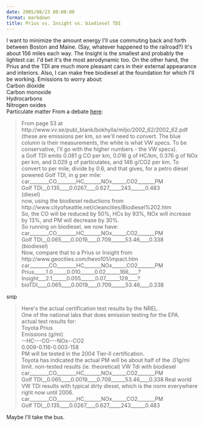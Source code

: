 ```yaml
---
date: 2005/08/23 00:00:00
format: markdown
title: Prius vs. Insight vs. biodiesel TDI
---
```

I want to minimize the amount energy I'll use commuting back and forth between Boston and Maine. (Say, whatever happened to the railroad?) It's about 156 miles each way.
The Insight is the smallest and probably the lightest car. I'd bet it's the most aerodynamic too. On the other hand, the Prius and the TDI are much more pleasant cars in their external appearance and interiors. Also, I can make free biodiesel at the foundation for which I'll be working.
Emissions to worry about:<br />
Carbon dioxide<br />
Carbon monoxide<br />
Hydrocarbons<br />
Nitrogen oxides<br />
Particulate matter
From a debate <a href="http://forums.biodieselnow.com/topic.asp?TOPIC_ID=463">here</a>:
<blockquote>
From page 53 at<br />
http://www.vv.se/publ_blank/bokhylla/miljo/2002_62/2002_62.pdf<br />
(these are emissions per km, so we'll need to convert. The blue column is their measurements, the white is what VW specs. To be conservative, I'll go with the higher numbers - the VW specs).<br />
a Golf TDI emits 0.081 g CO per km, 0.016 g of HC/km, 0.376 g of NOx per km, and 0.029 g of particulates, and 146 g/CO2 per km. To convert to per mile, divide by 0.6, and that gives, for a petro diesel powered Golf TDI, in g per mile:<br />
car________CO________HC_______NOx______CO2_______PM<br />
Golf TDI__0.135____0.0267____0.627_____243______0.483<br />
(diesel)<br />
now, using the biodiesel reductions from<br />
http://www.cityofseattle.net/cleancities/Biodiesel%202.htm<br />
So, the CO will be reduced by 50%, HCs by 93%, NOx will increase by 13%, and PM will decrease by 30%.<br />
So running on biodiesel, we now have:<br />
car________CO________HC_______NOx______CO2_______PM<br />
Golf TDI__0.065____0.0019____0.709______53.46____0.338<br />
(biodiesel)<br />
Now, compare that to a Prius or Insight from http://www.geocities.com/hevo101/impact.htm<br />
car________CO________HC_______NOx______CO2_______PM<br />
Prius_____1.0______0.010______0.02______166____?<br />
Insight___2.1______0.055______0.07______129____?<br />
bioTDI____0.065____0.0019____0.709______53.46____0.338</blockquote>
snip
<blockquote>
Here's the actual certification test results by the NREL.<br />
One of the national labs that does emission testing for the EPA.<br />
actual test results for:<br />
Toyota Prius<br />
Emissions (g/mi)<br />
--HC---CO---NOx--CO2<br />
0.009-0.116-0.003-158<br />
PM will be tested in the 2004 Tier-II certification.<br />
Toyota has indicated the actual PM will be about half of the .01g/mi limit.
non-tested results (ie. theoretical) VW Tdi with biodiesel<br />
car________CO________HC_______NOx______CO2_______PM<br />
Golf TDI__0.065____0.0019____0.709______53.46____0.338
Real world VW TDi results with typical dirty diesel, which is the norm everywhere right now until 2006.<br />
car________CO________HC_______NOx______CO2_______PM<br />
Golf TDI__0.135____0.0267____0.627_____243______0.483</blockquote>
Maybe I'll take the bus.

